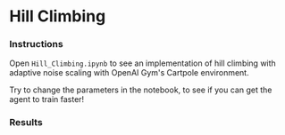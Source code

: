 # Hill Climbing

### Instructions

Open `Hill_Climbing.ipynb` to see an implementation of hill climbing with adaptive noise scaling with OpenAI Gym's Cartpole environment.

Try to change the parameters in the notebook, to see if you can get the agent to train faster!

### Results
